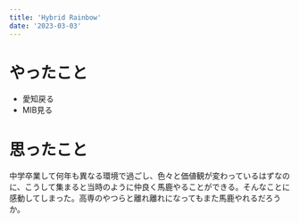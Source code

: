 ```yaml
---
title: 'Hybrid Rainbow'
date: '2023-03-03'
---
```


# やったこと

- 愛知戻る
- MIB見る

# 思ったこと


中学卒業して何年も異なる環境で過ごし、色々と価値観が変わっているはずなのに、こうして集まると当時のように仲良く馬鹿やることができる。そんなことに感動してしまった。高専のやつらと離れ離れになってもまた馬鹿やれるだろうか。

